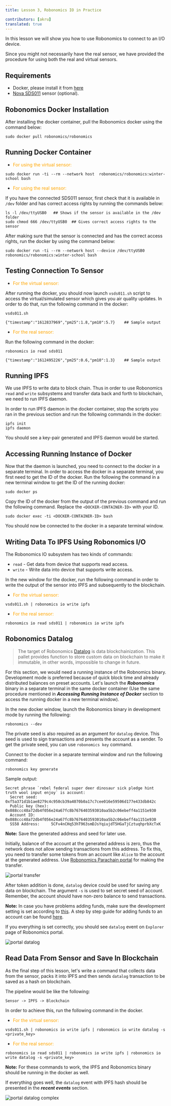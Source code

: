 ```yaml
---
title: Lesson 3, Robonomics IO in Practice 

contributors: [akru]
translated: true
---
```


In this lesson we will show you how to use Robonomics to connect to an I/O device. 

Since you might not necessarily have the real sensor, we have provided the procedure for using both the real and virtual sensors.

<!-- In the first section, we assume that you do not have the actual hardware, thus we would initially provide you with a simulated sensor that gives you info about the air quality.

In the second section, we would follow the same procedure as in section one but with the real sensor. Therefore, if you want to get the best experience, prepare the sensor mentioned in the requirement and jump to section 2. -->

## Requirements

* Docker, please install it from [here](https://docs.docker.com/engine/install/)
* [Nova SDS011](https://aqicn.org/sensor/sds011) sensor (optional).

## Robonomics Docker Installation

After installing the docker container, pull the Robonomics docker using the command below:

```
sudo docker pull robonomics/robonomics
```

## Running Docker Container

* <font color="orange">For using the virtual sensor:</font>
```
sudo docker run -ti --rm --network host  robonomics/robonomics:winter-school bash
```

* <font color="orange">For using the real sensor:</font>

If you have the connected SDS011 sensor, first check that it is available in `/dev` folder and has correct access rights by running the commands below:

```
ls -l /dev/ttyUSB0   ## Shows if the sensor is available in the /dev folder 
sudo chmod 666 /dev/ttyUSB0  ## Gives correct access rights to the sensor
```

After making sure that the sensor is connected and has the correct access rights, run the docker by using the command below:

```
sudo docker run -ti --rm --network host --device /dev/ttyUSB0 robonomics/robonomics:winter-school bash
```

## Testing Connection To Sensor

* <font color="orange">For the virtual sensor:</font>

After running the docker, you should now launch `vsds011.sh` script to access the virtual/simulated sensor which gives you air quality updates. In order to do that, run the following command in the docker:

```
vsds011.sh

{"timestamp":"1612837969","pm25":1.8,"pm10":5.7}    ## Sample output
```

* <font color="orange">For the real sensor:</font>

Run the following command in the docker:

```
robonomics io read sds011

{"timestamp":"1612495226","pm25":0.6,"pm10":1.3}    ## Sample output
```

<!-- After installing the docker, pull Robonomics docker image and run it using the commands below. Use `winter-school` tag during this lesson. -->


## Running IPFS

We use IPFS to write data to block chain. Thus in order to use Robonomics `read` and `write` subsystems and transfer data back and forth to blockchain, we need to run IPFS daemon.

In order to run IPFS daemon in the docker container, stop the scripts you ran in the previous section and run the following commands in the docker: 

```
ipfs init
ipfs daemon
```
You should see a key-pair generated and IPFS daemon would be started.

## Accessing Running Instance of Docker
Now that the daemon is launched, you need to connect to the docker in a separate terminal. In order to access the docker in a separate terminal, you first need to get the ID of the docker. Run the following the command in a new terminal window to get the ID of the running docker:

```
sudo docker ps
```
Copy the ID of the docker from the output of the previous command and  run the following command. Replace the `<DOCKER-CONTAINER-ID>` with your ID.

```
sudo docker exec -ti <DOCKER-CONTAINER-ID> bash
```
You should now be connected to the docker in a separate terminal window.

## Writing Data To IPFS Using Robonomics I/O

The Robonomics IO subsystem has two kinds of commands:

* `read` - Get data from device that supports read access.
* `write` - Write data into device that supports write access.

In the new window for the docker, run the following command in order to write the output of the sensor into IPFS and subsequently to the blockchain.

* <font color="orange">For the virtual sensor:</font>

```
vsds011.sh | robonomics io write ipfs
```

* <font color="orange">For the real sensor:</font>

```
robonomics io read sds011 | robonomics io write ipfs
```

## Robonomics Datalog

> The target of Robonomics [Datalog](https://crates.robonomics.network/robonomics_protocol/datalog/index.html) is data blockchainization. This pallet provides function to store custom data on blockchain to make it immutable, in other words, impossible to change in future.

For this section, we would need a running instance of the Robnomics binary. Development mode is preferred because of quick block time and already distributed balances on preset accounts. Let's launch the ***Robonomics*** binary in a separate terminal in the same docker container (Use the same procedure mentioned in ***Accessing Running Instance of Docker*** section to access the running docker in a new terminal window).

In the new docker window, launch the Robonomics binary in development mode by running the following:

```
robonomics --dev
```

The private seed is also required as an argument for `datalog` device. This seed is used to sign transactions and presents the account as a sender. To get the private seed, you can use `robonomics key` command.

Connect to the docker in a separate terminal window and run the following command:

```
robonomics key generate
```
Sample output:

```
Secret phrase `rebel federal super deer dinosaur sick pledge hint truth wool input enjoy` is account:
  Secret seed:      0xf5a371d1b1ae8279c4c950cb39a4070b0a17c7cee016e59506d177e433db842c
  Public key (hex): 0x088ccc48a72db4f056e24a67fc8b7676403593010aa5b2c06ebeff4a1151e930
  Account ID:       0x088ccc48a72db4f056e24a67fc8b7676403593010aa5b2c06ebeff4a1151e930
  SS58 Address:     5CFv4nCHq53hT963smDJsYqiujdT5HGaTjCztuqhprbXcTxK
```
 **Note:** Save the generated address and seed for later use.

Initially, balance of the account at the generated address is zero, thus the network does not allow sending transactions from this address. To fix this, you need to transfer some tokens from an account like `Alice` to the account at the generated address. Use [Robonomics Parachain portal](https://polkadot.js.org/apps/?rpc=wss%3A%2F%2Fkusama.rpc.robonomics.network%2F#/) for making the transfer.

![portal transfer](./images/transfer_funds.jpg)

After token addition is done, `datalog` device could be used for saving any data on blockchain. The argument `-s` is used to set secret seed of account. Remember, the account should have non-zero balance to send transactions.

**Note:** In case you have problems adding funds, make sure the development setting is set according to [this](https://wiki.robonomics.network/docs/en/troubleshooting/#couldnt-send-tokens-between-accounts). A step by step guide for adding funds to an account can be found [here](https://wiki.robonomics.network/docs/en/adding-funds-to-account-in-dapp/).

If you everything is set correctly,  you should see `datalog` event on `Explorer` page of Robonomics portal.

![portal datalog](./images/datalog_image.jpg)


## Read Data From Sensor and Save In Blockchain

As the final step of this lesson, let's write a command that collects data from the sensor, packs it into IPFS and then sends `datalog` transaction to be saved as a hash on blockchain.

The pipeline would be like the following:
```
Sensor -> IPFS -> Blockchain
```
In order to achieve this, run the following command in the docker.

* <font color="orange">For the virtual sensor:</font>
```
vsds011.sh | robonomics io write ipfs | robonomics io write datalog -s <private_key>
```

* <font color="orange">For the real sensor:</font>

```
robonomics io read sds011 | robonomics io write ipfs | robonomics io write datalog -s <private_key>
```
**Note:** For these commands to work, the IPFS and Robonomics binary should be running in the docker as well.

If everything goes well, the `datalog` event with IPFS hash should be presented in the ***recent events*** section. 

![portal datalog complex](./images/datalog_combined.jpg)

